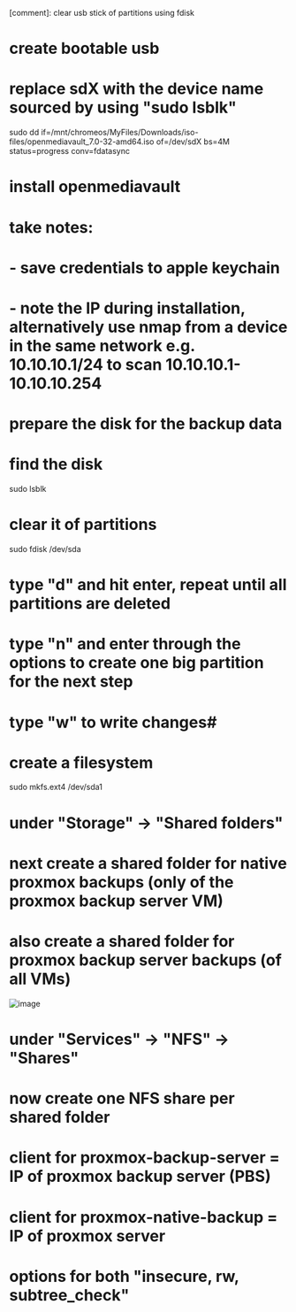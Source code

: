 [comment]: clear usb stick of partitions using fdisk

# create bootable usb
# replace sdX with the device name sourced by using "sudo lsblk"
sudo dd if=/mnt/chromeos/MyFiles/Downloads/iso-files/openmediavault_7.0-32-amd64.iso of=/dev/sdX bs=4M status=progress conv=fdatasync

# install openmediavault
# take notes: 
# - save credentials to apple keychain
# - note the IP during installation, alternatively use nmap from a device in the same network e.g. 10.10.10.1/24 to scan 10.10.10.1-10.10.10.254

# prepare the disk for the backup data
# find the disk
sudo lsblk
# clear it of partitions 
sudo fdisk /dev/sda
# type "d" and hit enter, repeat until all partitions are deleted
# type "n" and enter through the options to create one big partition for the next step
# type "w" to write changes#

# create a filesystem
sudo mkfs.ext4 /dev/sda1

# under "Storage" -> "Shared folders"
# next create a shared folder for native proxmox backups (only of the proxmox backup server VM)
# also create a shared folder for proxmox backup server backups (of all VMs)
![image](https://github.com/user-attachments/assets/38c0423a-429d-4591-859a-a1c55c8674d8)

# under "Services" -> "NFS" -> "Shares"
# now create one NFS share per shared folder 
# client for proxmox-backup-server = IP of proxmox backup server (PBS)
# client for proxmox-native-backup = IP of proxmox server 
# options for both "insecure, rw, subtree_check"

